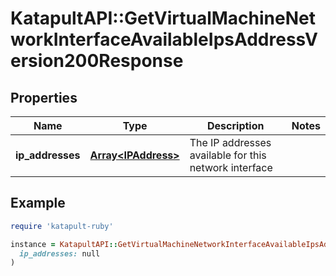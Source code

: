 # KatapultAPI::GetVirtualMachineNetworkInterfaceAvailableIpsAddressVersion200Response

## Properties

| Name | Type | Description | Notes |
| ---- | ---- | ----------- | ----- |
| **ip_addresses** | [**Array&lt;IPAddress&gt;**](IPAddress.md) | The IP addresses available for this network interface |  |

## Example

```ruby
require 'katapult-ruby'

instance = KatapultAPI::GetVirtualMachineNetworkInterfaceAvailableIpsAddressVersion200Response.new(
  ip_addresses: null
)
```

